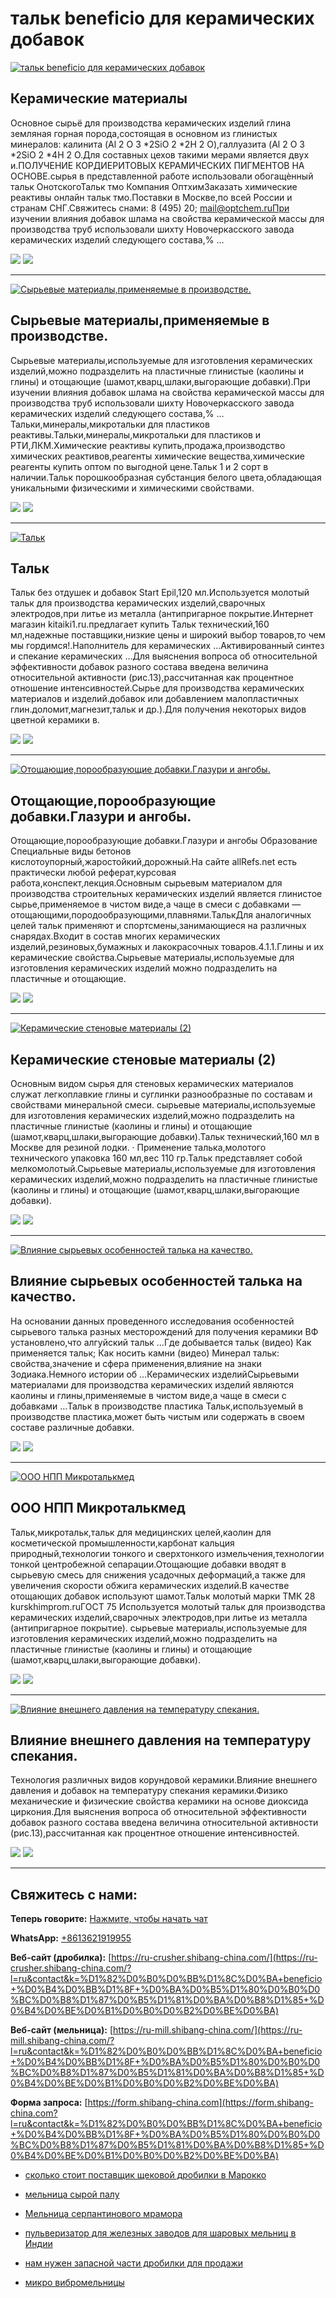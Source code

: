 # тальк beneficio для керамических добавок

<a href="https://swt.shibang-china.com/?l=ru&img&k=%D1%82%D0%B0%D0%BB%D1%8C%D0%BA+beneficio+%D0%B4%D0%BB%D1%8F+%D0%BA%D0%B5%D1%80%D0%B0%D0%BC%D0%B8%D1%87%D0%B5%D1%81%D0%BA%D0%B8%D1%85+%D0%B4%D0%BE%D0%B1%D0%B0%D0%B2%D0%BE%D0%BA" target="_blank">![тальк beneficio для керамических добавок](http://static.shibang-china.com/all-800x300/30.jpg)</a>

## Керамические материалы
Основное сырьё для производства керамических изделий глина земляная горная порода,состоящая в основном из глинистых минералов: калинита (Al 2 O 3 *2SiO 2 *2H 2 O),галлуазита (Al 2 O 3 *2SiO 2 *4H 2 O.Для составных цехов такими мерами является двух и.ПОЛУЧЕНИЕ КОРДИЕРИТОВЫХ КЕРАМИЧЕСКИХ ПИГМЕНТОВ НА ОСНОВЕ.сырья в представленной работе использовали обогащѐнный тальк ОнотскогоТальк тмо Компания ОптхимЗаказать химические реактивы онлайн тальк тмо.Поставки в Москве,по всей России и странам СНГ.Свяжитесь снами: 8 (495) 20; mail@optchem.ruПри изучении влияния добавок шлама на свойства керамической массы для производства труб использовали шихту Новочеркасского завода керамических изделий следующего состава,% …


<a href="https://whatsapp.shibangsoft.com/WhatsApp.php" target="_blank" title="WhatsApp">![](http://static.shibang-china.com/icon/whatsapp.png)</a> <a href="https://swt.shibang-china.com/?l=ru&icon&k=%D1%82%D0%B0%D0%BB%D1%8C%D0%BA+beneficio+%D0%B4%D0%BB%D1%8F+%D0%BA%D0%B5%D1%80%D0%B0%D0%BC%D0%B8%D1%87%D0%B5%D1%81%D0%BA%D0%B8%D1%85+%D0%B4%D0%BE%D0%B1%D0%B0%D0%B2%D0%BE%D0%BA" target="_blank">![](http://static.shibang-china.com/icon/chat-ru.png)</a>

---

<a href="https://swt.shibang-china.com/?l=ru&img&k=%D1%82%D0%B0%D0%BB%D1%8C%D0%BA+beneficio+%D0%B4%D0%BB%D1%8F+%D0%BA%D0%B5%D1%80%D0%B0%D0%BC%D0%B8%D1%87%D0%B5%D1%81%D0%BA%D0%B8%D1%85+%D0%B4%D0%BE%D0%B1%D0%B0%D0%B2%D0%BE%D0%BA" target="_blank">![Сырьевые материалы,применяемые в производстве.](http://static.shibang-china.com/all-800x300/1206.jpg)</a>

## Сырьевые материалы,применяемые в производстве.
Сырьевые материалы,используемые для изготовления керамических изделий,можно подразделить на пластичные глинистые (каолины и глины) и отощающие (шамот,кварц,шлаки,выгорающие добавки).При изучении влияния добавок шлама на свойства керамической массы для производства труб использовали шихту Новочеркасского завода керамических изделий следующего состава,% …Тальки,минералы,микротальки для пластиков реактивы.Тальки,минералы,микротальки для пластиков и РТИ,ЛКМ.Химические реактивы купить,продажа,производство химических реактивов,реагенты химические вещества,химические реагенты купить оптом по выгодной цене.Тальк 1 и 2 сорт в наличии.Тальк порошкообразная субстанция белого цвета,обладающая уникальными физическими и химическими свойствами.


<a href="https://whatsapp.shibangsoft.com/WhatsApp.php" target="_blank" title="WhatsApp">![](http://static.shibang-china.com/icon/whatsapp.png)</a> <a href="https://swt.shibang-china.com/?l=ru&icon&k=%D1%82%D0%B0%D0%BB%D1%8C%D0%BA+beneficio+%D0%B4%D0%BB%D1%8F+%D0%BA%D0%B5%D1%80%D0%B0%D0%BC%D0%B8%D1%87%D0%B5%D1%81%D0%BA%D0%B8%D1%85+%D0%B4%D0%BE%D0%B1%D0%B0%D0%B2%D0%BE%D0%BA" target="_blank">![](http://static.shibang-china.com/icon/chat-ru.png)</a>

---

<a href="https://swt.shibang-china.com/?l=ru&img&k=%D1%82%D0%B0%D0%BB%D1%8C%D0%BA+beneficio+%D0%B4%D0%BB%D1%8F+%D0%BA%D0%B5%D1%80%D0%B0%D0%BC%D0%B8%D1%87%D0%B5%D1%81%D0%BA%D0%B8%D1%85+%D0%B4%D0%BE%D0%B1%D0%B0%D0%B2%D0%BE%D0%BA" target="_blank">![Тальк](http://static.shibang-china.com/all-800x300/153.jpg)</a>

## Тальк
Тальк без отдушек и добавок Start Epil,120 мл.Используется молотый тальк для производства керамических изделий,сварочных электродов,при литье из металла (антипригарное покрытие.Интернет магазин kitaiki1.ru.предлагает купить Тальк технический,160 мл,надежные поставщики,низкие цены и широкий выбор товаров,то чем мы гордимся!.Наполнитель для керамических …Активированный синтез и спекание керамических …Для выяснения вопроса об относительной эффективности добавок разного состава введена величина относительной активности (рис.13),рассчитанная как процентное отношение интенсивностей.Сырье для производства керамических материалов и изделий.добавок или добавлением малопластичных глин.доломит,магнезит,тальк и др.).Для получения некоторых видов цветной керамики в.


<a href="https://whatsapp.shibangsoft.com/WhatsApp.php" target="_blank" title="WhatsApp">![](http://static.shibang-china.com/icon/whatsapp.png)</a> <a href="https://swt.shibang-china.com/?l=ru&icon&k=%D1%82%D0%B0%D0%BB%D1%8C%D0%BA+beneficio+%D0%B4%D0%BB%D1%8F+%D0%BA%D0%B5%D1%80%D0%B0%D0%BC%D0%B8%D1%87%D0%B5%D1%81%D0%BA%D0%B8%D1%85+%D0%B4%D0%BE%D0%B1%D0%B0%D0%B2%D0%BE%D0%BA" target="_blank">![](http://static.shibang-china.com/icon/chat-ru.png)</a>

---

<a href="https://swt.shibang-china.com/?l=ru&img&k=%D1%82%D0%B0%D0%BB%D1%8C%D0%BA+beneficio+%D0%B4%D0%BB%D1%8F+%D0%BA%D0%B5%D1%80%D0%B0%D0%BC%D0%B8%D1%87%D0%B5%D1%81%D0%BA%D0%B8%D1%85+%D0%B4%D0%BE%D0%B1%D0%B0%D0%B2%D0%BE%D0%BA" target="_blank">![Отощающие,порообразующие добавки.Глазури и ангобы.](http://static.shibang-china.com/all-800x300/637.jpg)</a>

## Отощающие,порообразующие добавки.Глазури и ангобы.
Отощающие,порообразующие добавки.Глазури и ангобы Образование Специальные виды бетонов кислотоупорный,жаростойкий,дорожный.На сайте allRefs.net есть практически любой реферат,курсовая работа,конспект,лекция.Основным сырьевым материалом для производства строитель&#173;ных керамических изделий является глинистое сырье,применяемое в чистом виде,а чаще в смеси с добавками — отощающими,породо&#173;образующими,плавнями.ТалькДля аналогичных целей тальк применяют и спортсмены,занимающиеся на различных снарядах.Входит в состав многих керамических изделий,резиновых,бумажных и лакокрасочных товаров.4.1.1.Глины и их керамические свойства.Сырьевые материалы,используемые для изготовления керамических изделий можно подразделить на пластичные и отощающие.


<a href="https://whatsapp.shibangsoft.com/WhatsApp.php" target="_blank" title="WhatsApp">![](http://static.shibang-china.com/icon/whatsapp.png)</a> <a href="https://swt.shibang-china.com/?l=ru&icon&k=%D1%82%D0%B0%D0%BB%D1%8C%D0%BA+beneficio+%D0%B4%D0%BB%D1%8F+%D0%BA%D0%B5%D1%80%D0%B0%D0%BC%D0%B8%D1%87%D0%B5%D1%81%D0%BA%D0%B8%D1%85+%D0%B4%D0%BE%D0%B1%D0%B0%D0%B2%D0%BE%D0%BA" target="_blank">![](http://static.shibang-china.com/icon/chat-ru.png)</a>

---

<a href="https://swt.shibang-china.com/?l=ru&img&k=%D1%82%D0%B0%D0%BB%D1%8C%D0%BA+beneficio+%D0%B4%D0%BB%D1%8F+%D0%BA%D0%B5%D1%80%D0%B0%D0%BC%D0%B8%D1%87%D0%B5%D1%81%D0%BA%D0%B8%D1%85+%D0%B4%D0%BE%D0%B1%D0%B0%D0%B2%D0%BE%D0%BA" target="_blank">![Керамические стеновые материалы (2)](http://static.shibang-china.com/all-800x300/221.jpg)</a>

## Керамические стеновые материалы (2)
Основным видом сырья для стеновых керамических материалов служат легкоплавкие глины и суглинки разнообразные по составам и свойствами минеральной смеси. сырьевые материалы,используемые для изготовления керамических изделий,можно подразделить на пластичные глинистые (каолины и глины) и отощающие (шамот,кварц,шлаки,выгорающие добавки).Тальк технический,160 мл в Москве для резиной лодки.&nbsp;&#0183;&#32;Применение талька,молотого технического упаковка 160 мл,вес 110 гр.Тальк представляет собой мелкомолотый.Сырьевые материалы,используемые для изготовления керамических изделий,можно подразделить на пластичные глинистые (каолины и глины) и отощающие (шамот,кварц,шлаки,выгорающие добавки).


<a href="https://whatsapp.shibangsoft.com/WhatsApp.php" target="_blank" title="WhatsApp">![](http://static.shibang-china.com/icon/whatsapp.png)</a> <a href="https://swt.shibang-china.com/?l=ru&icon&k=%D1%82%D0%B0%D0%BB%D1%8C%D0%BA+beneficio+%D0%B4%D0%BB%D1%8F+%D0%BA%D0%B5%D1%80%D0%B0%D0%BC%D0%B8%D1%87%D0%B5%D1%81%D0%BA%D0%B8%D1%85+%D0%B4%D0%BE%D0%B1%D0%B0%D0%B2%D0%BE%D0%BA" target="_blank">![](http://static.shibang-china.com/icon/chat-ru.png)</a>

---

<a href="https://swt.shibang-china.com/?l=ru&img&k=%D1%82%D0%B0%D0%BB%D1%8C%D0%BA+beneficio+%D0%B4%D0%BB%D1%8F+%D0%BA%D0%B5%D1%80%D0%B0%D0%BC%D0%B8%D1%87%D0%B5%D1%81%D0%BA%D0%B8%D1%85+%D0%B4%D0%BE%D0%B1%D0%B0%D0%B2%D0%BE%D0%BA" target="_blank">![Влияние сырьевых особенностей талька на качество.](http://static.shibang-china.com/all-800x300/1405.jpg)</a>

## Влияние сырьевых особенностей талька на качество.
На основании данных проведенного исследования особенностей сырьевого талька разных месторождений для получения керамики ВФ установлено,что алгуйский тальк …Где добывается тальк (видео) Как применяется тальк; Как носить камни (видео) Минерал тальк: свойства,значение и сфера применения,влияние на знаки Зодиака.Немного истории об …Керамических изделийСырьевыми материалами для производства керамических изделий являются каолины и глины,применяемые в чистом виде,а чаще в смеси с добавками …Тальк в производстве пластика Тальк,используемый в производстве пластика,может быть чистым или содержать в своем составе различные добавки.


<a href="https://whatsapp.shibangsoft.com/WhatsApp.php" target="_blank" title="WhatsApp">![](http://static.shibang-china.com/icon/whatsapp.png)</a> <a href="https://swt.shibang-china.com/?l=ru&icon&k=%D1%82%D0%B0%D0%BB%D1%8C%D0%BA+beneficio+%D0%B4%D0%BB%D1%8F+%D0%BA%D0%B5%D1%80%D0%B0%D0%BC%D0%B8%D1%87%D0%B5%D1%81%D0%BA%D0%B8%D1%85+%D0%B4%D0%BE%D0%B1%D0%B0%D0%B2%D0%BE%D0%BA" target="_blank">![](http://static.shibang-china.com/icon/chat-ru.png)</a>

---

<a href="https://swt.shibang-china.com/?l=ru&img&k=%D1%82%D0%B0%D0%BB%D1%8C%D0%BA+beneficio+%D0%B4%D0%BB%D1%8F+%D0%BA%D0%B5%D1%80%D0%B0%D0%BC%D0%B8%D1%87%D0%B5%D1%81%D0%BA%D0%B8%D1%85+%D0%B4%D0%BE%D0%B1%D0%B0%D0%B2%D0%BE%D0%BA" target="_blank">![ООО НПП Микроталькмед](http://static.shibang-china.com/all-800x300/315.jpg)</a>

## ООО НПП Микроталькмед
Тальк,микротальк,тальк для медицинских целей,каолин для косметической промышленности,карбонат кальция природный,технологии тонкого и сверхтонкого измельчения,технологии тонкой центробежной сепарации.Отощающие добавки вводят в сырьевую смесь для снижения усадочных деформаций,а также для увеличения скорости обжига керамических изделий.В качестве отощающих добавок используют шамот.Тальк молотый марки ТМК 28 kurskhimprom.ruГОСТ 75 Используется молотый тальк для производства керамических изделий,сварочных электродов,при литье из металла (антипригарное покрытие). сырьевые материалы,используемые для изготовления керамических изделий,можно подразделить на пластичные глинистые (каолины и глины) и отощающие (шамот,кварц,шлаки,выгорающие добавки).


<a href="https://whatsapp.shibangsoft.com/WhatsApp.php" target="_blank" title="WhatsApp">![](http://static.shibang-china.com/icon/whatsapp.png)</a> <a href="https://swt.shibang-china.com/?l=ru&icon&k=%D1%82%D0%B0%D0%BB%D1%8C%D0%BA+beneficio+%D0%B4%D0%BB%D1%8F+%D0%BA%D0%B5%D1%80%D0%B0%D0%BC%D0%B8%D1%87%D0%B5%D1%81%D0%BA%D0%B8%D1%85+%D0%B4%D0%BE%D0%B1%D0%B0%D0%B2%D0%BE%D0%BA" target="_blank">![](http://static.shibang-china.com/icon/chat-ru.png)</a>

---

<a href="https://swt.shibang-china.com/?l=ru&img&k=%D1%82%D0%B0%D0%BB%D1%8C%D0%BA+beneficio+%D0%B4%D0%BB%D1%8F+%D0%BA%D0%B5%D1%80%D0%B0%D0%BC%D0%B8%D1%87%D0%B5%D1%81%D0%BA%D0%B8%D1%85+%D0%B4%D0%BE%D0%B1%D0%B0%D0%B2%D0%BE%D0%BA" target="_blank">![Влияние внешнего давления на температуру спекания.](http://static.shibang-china.com/all-800x300/1326.jpg)</a>

## Влияние внешнего давления на температуру спекания.
Технология различных видов корундовой керамики.Влияние внешнего давления и добавок на температуру спекания керамики.Физико механические и физические свойства керамики на основе диоксида циркония.Для выяснения вопроса об относительной эффективности добавок разного состава введена величина относительной активности (рис.13),рассчитанная как процентное отношение интенсивностей.

<a href="https://whatsapp.shibangsoft.com/WhatsApp.php" target="_blank" title="WhatsApp">![](http://static.shibang-china.com/icon/whatsapp.png)</a> <a href="https://swt.shibang-china.com/?l=ru&icon&k=%D1%82%D0%B0%D0%BB%D1%8C%D0%BA+beneficio+%D0%B4%D0%BB%D1%8F+%D0%BA%D0%B5%D1%80%D0%B0%D0%BC%D0%B8%D1%87%D0%B5%D1%81%D0%BA%D0%B8%D1%85+%D0%B4%D0%BE%D0%B1%D0%B0%D0%B2%D0%BE%D0%BA" target="_blank">![](http://static.shibang-china.com/icon/chat-ru.png)</a>

---
## Свяжитесь с нами:

**Теперь говорите:** [Нажмите, чтобы начать чат](https://swt.shibang-china.com?l=ru&contact&k=%D1%82%D0%B0%D0%BB%D1%8C%D0%BA+beneficio+%D0%B4%D0%BB%D1%8F+%D0%BA%D0%B5%D1%80%D0%B0%D0%BC%D0%B8%D1%87%D0%B5%D1%81%D0%BA%D0%B8%D1%85+%D0%B4%D0%BE%D0%B1%D0%B0%D0%B2%D0%BE%D0%BA)

**WhatsApp:**  [+8613621919955](https://whatsapp.shibangsoft.com/WhatsApp.php)

**Веб-сайт (дробилка):** [https://ru-crusher.shibang-china.com/](https://ru-crusher.shibang-china.com/?l=ru&contact&k=%D1%82%D0%B0%D0%BB%D1%8C%D0%BA+beneficio+%D0%B4%D0%BB%D1%8F+%D0%BA%D0%B5%D1%80%D0%B0%D0%BC%D0%B8%D1%87%D0%B5%D1%81%D0%BA%D0%B8%D1%85+%D0%B4%D0%BE%D0%B1%D0%B0%D0%B2%D0%BE%D0%BA)

**Веб-сайт (мельница):** [https://ru-mill.shibang-china.com/](https://ru-mill.shibang-china.com/?l=ru&contact&k=%D1%82%D0%B0%D0%BB%D1%8C%D0%BA+beneficio+%D0%B4%D0%BB%D1%8F+%D0%BA%D0%B5%D1%80%D0%B0%D0%BC%D0%B8%D1%87%D0%B5%D1%81%D0%BA%D0%B8%D1%85+%D0%B4%D0%BE%D0%B1%D0%B0%D0%B2%D0%BE%D0%BA)

**Форма запроса:** [https://form.shibang-china.com](https://form.shibang-china.com?l=ru&contact&k=%D1%82%D0%B0%D0%BB%D1%8C%D0%BA+beneficio+%D0%B4%D0%BB%D1%8F+%D0%BA%D0%B5%D1%80%D0%B0%D0%BC%D0%B8%D1%87%D0%B5%D1%81%D0%BA%D0%B8%D1%85+%D0%B4%D0%BE%D0%B1%D0%B0%D0%B2%D0%BE%D0%BA)

* [сколько стоит поставщик щековой дробилки в Марокко](../124/%D1%81%D0%BA%D0%BE%D0%BB%D1%8C%D0%BA%D0%BE%20%D1%81%D1%82%D0%BE%D0%B8%D1%82%20%D0%BF%D0%BE%D1%81%D1%82%D0%B0%D0%B2%D1%89%D0%B8%D0%BA%20%D1%89%D0%B5%D0%BA%D0%BE%D0%B2%D0%BE%D0%B9%20%D0%B4%D1%80%D0%BE%D0%B1%D0%B8%D0%BB%D0%BA%D0%B8%20%D0%B2%20%D0%9C%D0%B0%D1%80%D0%BE%D0%BA%D0%BA%D0%BE.md)

* [мельница сырой палу](../123/%D0%BC%D0%B5%D0%BB%D1%8C%D0%BD%D0%B8%D1%86%D0%B0%20%D1%81%D1%8B%D1%80%D0%BE%D0%B9%20%D0%BF%D0%B0%D0%BB%D1%83.md)

* [Мельница серпантинового мрамора](../124/%D0%9C%D0%B5%D0%BB%D1%8C%D0%BD%D0%B8%D1%86%D0%B0%20%D1%81%D0%B5%D1%80%D0%BF%D0%B0%D0%BD%D1%82%D0%B8%D0%BD%D0%BE%D0%B2%D0%BE%D0%B3%D0%BE%20%D0%BC%D1%80%D0%B0%D0%BC%D0%BE%D1%80%D0%B0.md)

* [пульверизатор для железных заводов для шаровых мельниц в Индии](../121/%D0%BF%D1%83%D0%BB%D1%8C%D0%B2%D0%B5%D1%80%D0%B8%D0%B7%D0%B0%D1%82%D0%BE%D1%80%20%D0%B4%D0%BB%D1%8F%20%D0%B6%D0%B5%D0%BB%D0%B5%D0%B7%D0%BD%D1%8B%D1%85%20%D0%B7%D0%B0%D0%B2%D0%BE%D0%B4%D0%BE%D0%B2%20%D0%B4%D0%BB%D1%8F%20%D1%88%D0%B0%D1%80%D0%BE%D0%B2%D1%8B%D1%85%20%D0%BC%D0%B5%D0%BB%D1%8C%D0%BD%D0%B8%D1%86%20%D0%B2%20%D0%98%D0%BD%D0%B4%D0%B8%D0%B8.md)

* [нам нужен запасной части дробилки для продажи](../125/%D0%BD%D0%B0%D0%BC%20%D0%BD%D1%83%D0%B6%D0%B5%D0%BD%20%D0%B7%D0%B0%D0%BF%D0%B0%D1%81%D0%BD%D0%BE%D0%B9%20%D1%87%D0%B0%D1%81%D1%82%D0%B8%20%D0%B4%D1%80%D0%BE%D0%B1%D0%B8%D0%BB%D0%BA%D0%B8%20%D0%B4%D0%BB%D1%8F%20%D0%BF%D1%80%D0%BE%D0%B4%D0%B0%D0%B6%D0%B8.md)

* [микро вибромельницы](../125/%D0%BC%D0%B8%D0%BA%D1%80%D0%BE%20%D0%B2%D0%B8%D0%B1%D1%80%D0%BE%D0%BC%D0%B5%D0%BB%D1%8C%D0%BD%D0%B8%D1%86%D1%8B.md)